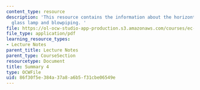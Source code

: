 ```yaml
---
content_type: resource
description: 'This resource contains the information about the horizontal line, mirror,
  glass lamp and blowpiping. '
file: https://ol-ocw-studio-app-production.s3.amazonaws.com/courses/ec-050-recreate-experiments-from-history-inform-the-future-from-the-past-galileo-january-iap-2010/86f30f5e384a37a8a6b5f31cbe06549e_MITEC_050IAP10_sum04.pdf
file_type: application/pdf
learning_resource_types:
- Lecture Notes
parent_title: Lecture Notes
parent_type: CourseSection
resourcetype: Document
title: Summary 4
type: OCWFile
uid: 86f30f5e-384a-37a8-a6b5-f31cbe06549e
---
```

